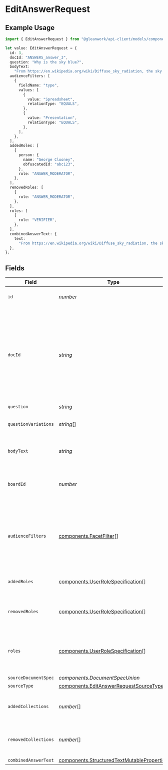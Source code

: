 # EditAnswerRequest

## Example Usage

```typescript
import { EditAnswerRequest } from "@gleanwork/api-client/models/components";

let value: EditAnswerRequest = {
  id: 3,
  docId: "ANSWERS_answer_3",
  question: "Why is the sky blue?",
  bodyText:
    "From https://en.wikipedia.org/wiki/Diffuse_sky_radiation, the sky is blue because blue light is more strongly scattered than longer-wavelength light.",
  audienceFilters: [
    {
      fieldName: "type",
      values: [
        {
          value: "Spreadsheet",
          relationType: "EQUALS",
        },
        {
          value: "Presentation",
          relationType: "EQUALS",
        },
      ],
    },
  ],
  addedRoles: [
    {
      person: {
        name: "George Clooney",
        obfuscatedId: "abc123",
      },
      role: "ANSWER_MODERATOR",
    },
  ],
  removedRoles: [
    {
      role: "ANSWER_MODERATOR",
    },
  ],
  roles: [
    {
      role: "VERIFIER",
    },
  ],
  combinedAnswerText: {
    text:
      "From https://en.wikipedia.org/wiki/Diffuse_sky_radiation, the sky is blue because blue light is more strongly scattered than longer-wavelength light.",
  },
};
```

## Fields

| Field                                                                                                                                                                       | Type                                                                                                                                                                        | Required                                                                                                                                                                    | Description                                                                                                                                                                 | Example                                                                                                                                                                     |
| --------------------------------------------------------------------------------------------------------------------------------------------------------------------------- | --------------------------------------------------------------------------------------------------------------------------------------------------------------------------- | --------------------------------------------------------------------------------------------------------------------------------------------------------------------------- | --------------------------------------------------------------------------------------------------------------------------------------------------------------------------- | --------------------------------------------------------------------------------------------------------------------------------------------------------------------------- |
| `id`                                                                                                                                                                        | *number*                                                                                                                                                                    | :heavy_check_mark:                                                                                                                                                          | The opaque ID of the Answer.                                                                                                                                                | 3                                                                                                                                                                           |
| `docId`                                                                                                                                                                     | *string*                                                                                                                                                                    | :heavy_minus_sign:                                                                                                                                                          | Glean Document ID of the Answer. The Glean Document ID is supported for cases where the Answer ID isn't available. If both are available, using the Answer ID is preferred. | ANSWERS_answer_3                                                                                                                                                            |
| `question`                                                                                                                                                                  | *string*                                                                                                                                                                    | :heavy_minus_sign:                                                                                                                                                          | N/A                                                                                                                                                                         | Why is the sky blue?                                                                                                                                                        |
| `questionVariations`                                                                                                                                                        | *string*[]                                                                                                                                                                  | :heavy_minus_sign:                                                                                                                                                          | Additional ways of phrasing this question.                                                                                                                                  |                                                                                                                                                                             |
| `bodyText`                                                                                                                                                                  | *string*                                                                                                                                                                    | :heavy_minus_sign:                                                                                                                                                          | The plain text answer to the question.                                                                                                                                      | From https://en.wikipedia.org/wiki/Diffuse_sky_radiation, the sky is blue because blue light is more strongly scattered than longer-wavelength light.                       |
| `boardId`                                                                                                                                                                   | *number*                                                                                                                                                                    | :heavy_minus_sign:                                                                                                                                                          | The parent board ID of this Answer, or 0 if it's a floating Answer.                                                                                                         |                                                                                                                                                                             |
| `audienceFilters`                                                                                                                                                           | [components.FacetFilter](../../models/components/facetfilter.md)[]                                                                                                          | :heavy_minus_sign:                                                                                                                                                          | Filters which restrict who should see the answer. Values are taken from the corresponding filters in people search.                                                         |                                                                                                                                                                             |
| `addedRoles`                                                                                                                                                                | [components.UserRoleSpecification](../../models/components/userrolespecification.md)[]                                                                                      | :heavy_minus_sign:                                                                                                                                                          | A list of user roles for the answer added by the owner.                                                                                                                     |                                                                                                                                                                             |
| `removedRoles`                                                                                                                                                              | [components.UserRoleSpecification](../../models/components/userrolespecification.md)[]                                                                                      | :heavy_minus_sign:                                                                                                                                                          | A list of user roles for the answer removed by the owner.                                                                                                                   |                                                                                                                                                                             |
| `roles`                                                                                                                                                                     | [components.UserRoleSpecification](../../models/components/userrolespecification.md)[]                                                                                      | :heavy_minus_sign:                                                                                                                                                          | A list of roles for this answer explicitly granted by an owner, editor, or admin.                                                                                           |                                                                                                                                                                             |
| `sourceDocumentSpec`                                                                                                                                                        | *components.DocumentSpecUnion*                                                                                                                                              | :heavy_minus_sign:                                                                                                                                                          | N/A                                                                                                                                                                         |                                                                                                                                                                             |
| `sourceType`                                                                                                                                                                | [components.EditAnswerRequestSourceType](../../models/components/editanswerrequestsourcetype.md)                                                                            | :heavy_minus_sign:                                                                                                                                                          | N/A                                                                                                                                                                         |                                                                                                                                                                             |
| `addedCollections`                                                                                                                                                          | *number*[]                                                                                                                                                                  | :heavy_minus_sign:                                                                                                                                                          | IDs of Collections to which a document is added.                                                                                                                            |                                                                                                                                                                             |
| `removedCollections`                                                                                                                                                        | *number*[]                                                                                                                                                                  | :heavy_minus_sign:                                                                                                                                                          | IDs of Collections from which a document is removed.                                                                                                                        |                                                                                                                                                                             |
| `combinedAnswerText`                                                                                                                                                        | [components.StructuredTextMutableProperties](../../models/components/structuredtextmutableproperties.md)                                                                    | :heavy_minus_sign:                                                                                                                                                          | N/A                                                                                                                                                                         |                                                                                                                                                                             |